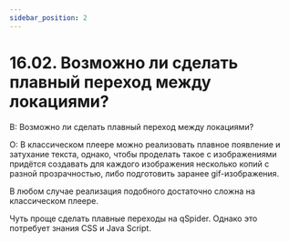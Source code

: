 ```yaml
---
sidebar_position: 2
---
```


# 16.02. Возможно ли сделать плавный переход между локациями?
<!-- [:faq_16_02] -->

В: Возможно ли сделать плавный переход между локациями?

О:
В классическом плеере можно реализовать плавное появление и затухание текста, однако, чтобы проделать такое с изображениями придётся создавать для каждого изображения несколько копий с разной прозрачностью, либо подготовить заранее gif-изображения.

В любом случае реализация подобного достаточно сложна на классическом плеере.

Чуть проще сделать плавные переходы на qSpider. Однако это потребует знания CSS и Java Script.
